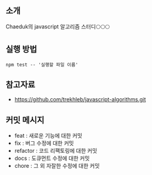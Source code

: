 ## 소개

Chaeduk의 javascript 알고리즘 스터디🌕🌕🌕

## 실행 방법

```
npm test -- '실행할 파일 이름'
```

## 참고자료

- https://github.com/trekhleb/javascript-algorithms.git

## 커밋 메시지

- feat : 새로운 기능에 대한 커밋
- fix : 버그 수정에 대한 커밋
- refactor : 코드 리팩토링에 대한 커밋
- docs : 도큐먼트 수정에 대한 커밋
- chore : 그 외 자잘한 수정에 대한 커밋
